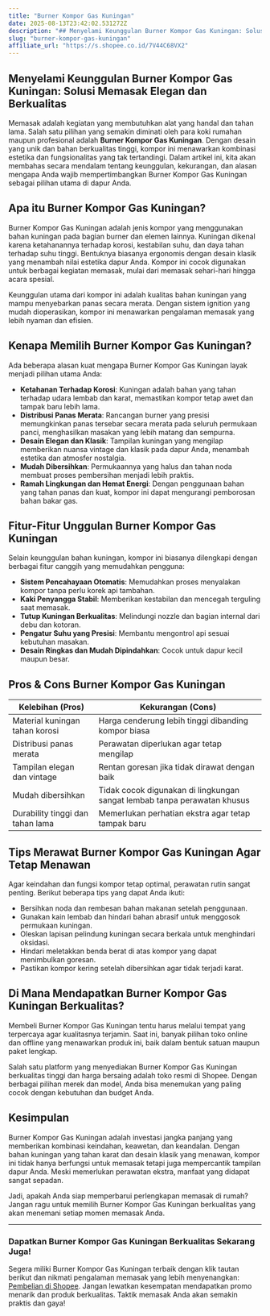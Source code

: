 ```yaml
---
title: "Burner Kompor Gas Kuningan"
date: 2025-08-13T23:42:02.531272Z
description: "## Menyelami Keunggulan Burner Kompor Gas Kuningan: Solusi Memasak Elegan dan Berkualitas..."
slug: "burner-kompor-gas-kuningan"
affiliate_url: "https://s.shopee.co.id/7V44C68VX2"
---
```

## Menyelami Keunggulan Burner Kompor Gas Kuningan: Solusi Memasak Elegan dan Berkualitas

Memasak adalah kegiatan yang membutuhkan alat yang handal dan tahan lama. Salah satu pilihan yang semakin diminati oleh para koki rumahan maupun profesional adalah **Burner Kompor Gas Kuningan**. Dengan desain yang unik dan bahan berkualitas tinggi, kompor ini menawarkan kombinasi estetika dan fungsionalitas yang tak tertandingi. Dalam artikel ini, kita akan membahas secara mendalam tentang keunggulan, kekurangan, dan alasan mengapa Anda wajib mempertimbangkan Burner Kompor Gas Kuningan sebagai pilihan utama di dapur Anda.

## Apa itu Burner Kompor Gas Kuningan?

Burner Kompor Gas Kuningan adalah jenis kompor yang menggunakan bahan kuningan pada bagian burner dan elemen lainnya. Kuningan dikenal karena ketahanannya terhadap korosi, kestabilan suhu, dan daya tahan terhadap suhu tinggi. Bentuknya biasanya ergonomis dengan desain klasik yang menambah nilai estetika dapur Anda. Kompor ini cocok digunakan untuk berbagai kegiatan memasak, mulai dari memasak sehari-hari hingga acara spesial.

Keunggulan utama dari kompor ini adalah kualitas bahan kuningan yang mampu menyebarkan panas secara merata. Dengan sistem ignition yang mudah dioperasikan, kompor ini menawarkan pengalaman memasak yang lebih nyaman dan efisien.

## Kenapa Memilih Burner Kompor Gas Kuningan?

Ada beberapa alasan kuat mengapa Burner Kompor Gas Kuningan layak menjadi pilihan utama Anda:

- **Ketahanan Terhadap Korosi**: Kuningan adalah bahan yang tahan terhadap udara lembab dan karat, memastikan kompor tetap awet dan tampak baru lebih lama.
- **Distribusi Panas Merata**: Rancangan burner yang presisi memungkinkan panas tersebar secara merata pada seluruh permukaan panci, menghasilkan masakan yang lebih matang dan sempurna.
- **Desain Elegan dan Klasik**: Tampilan kuningan yang mengilap memberikan nuansa vintage dan klasik pada dapur Anda, menambah estetika dan atmosfer nostalgia.
- **Mudah Dibersihkan**: Permukaannya yang halus dan tahan noda membuat proses pembersihan menjadi lebih praktis.
- **Ramah Lingkungan dan Hemat Energi**: Dengan penggunaan bahan yang tahan panas dan kuat, kompor ini dapat mengurangi pemborosan bahan bakar gas.

## Fitur-Fitur Unggulan Burner Kompor Gas Kuningan

Selain keunggulan bahan kuningan, kompor ini biasanya dilengkapi dengan berbagai fitur canggih yang memudahkan pengguna:

- **Sistem Pencahayaan Otomatis**: Memudahkan proses menyalakan kompor tanpa perlu korek api tambahan.
- **Kaki Penyangga Stabil**: Memberikan kestabilan dan mencegah terguling saat memasak.
- **Tutup Kuningan Berkualitas**: Melindungi nozzle dan bagian internal dari debu dan kotoran.
- **Pengatur Suhu yang Presisi**: Membantu mengontrol api sesuai kebutuhan masakan.
- **Desain Ringkas dan Mudah Dipindahkan**: Cocok untuk dapur kecil maupun besar.

## Pros & Cons Burner Kompor Gas Kuningan

| Kelebihan (Pros) | Kekurangan (Cons) |
|------------------|-------------------|
| Material kuningan tahan korosi | Harga cenderung lebih tinggi dibanding kompor biasa |
| Distribusi panas merata | Perawatan diperlukan agar tetap mengilap |
| Tampilan elegan dan vintage | Rentan goresan jika tidak dirawat dengan baik |
| Mudah dibersihkan | Tidak cocok digunakan di lingkungan sangat lembab tanpa perawatan khusus |
| Durability tinggi dan tahan lama | Memerlukan perhatian ekstra agar tetap tampak baru |

## Tips Merawat Burner Kompor Gas Kuningan Agar Tetap Menawan

Agar keindahan dan fungsi kompor tetap optimal, perawatan rutin sangat penting. Berikut beberapa tips yang dapat Anda ikuti:

- Bersihkan noda dan rembesan bahan makanan setelah penggunaan.
- Gunakan kain lembab dan hindari bahan abrasif untuk menggosok permukaan kuningan.
- Oleskan lapisan pelindung kuningan secara berkala untuk menghindari oksidasi.
- Hindari meletakkan benda berat di atas kompor yang dapat menimbulkan goresan.
- Pastikan kompor kering setelah dibersihkan agar tidak terjadi karat.

## Di Mana Mendapatkan Burner Kompor Gas Kuningan Berkualitas?

Membeli Burner Kompor Gas Kuningan tentu harus melalui tempat yang terpercaya agar kualitasnya terjamin. Saat ini, banyak pilihan toko online dan offline yang menawarkan produk ini, baik dalam bentuk satuan maupun paket lengkap.

Salah satu platform yang menyediakan Burner Kompor Gas Kuningan berkualitas tinggi dan harga bersaing adalah toko resmi di Shopee. Dengan berbagai pilihan merek dan model, Anda bisa menemukan yang paling cocok dengan kebutuhan dan budget Anda.

## Kesimpulan

Burner Kompor Gas Kuningan adalah investasi jangka panjang yang memberikan kombinasi keindahan, keawetan, dan keandalan. Dengan bahan kuningan yang tahan karat dan desain klasik yang menawan, kompor ini tidak hanya berfungsi untuk memasak tetapi juga mempercantik tampilan dapur Anda. Meski memerlukan perawatan ekstra, manfaat yang didapat sangat sepadan.

Jadi, apakah Anda siap memperbarui perlengkapan memasak di rumah? Jangan ragu untuk memilih Burner Kompor Gas Kuningan berkualitas yang akan menemani setiap momen memasak Anda.

---

### Dapatkan Burner Kompor Gas Kuningan Berkualitas Sekarang Juga!

Segera miliki Burner Kompor Gas Kuningan terbaik dengan klik tautan berikut dan nikmati pengalaman memasak yang lebih menyenangkan: [Pembelian di Shopee](https://s.shopee.co.id/7V44C68VX2). Jangan lewatkan kesempatan mendapatkan promo menarik dan produk berkualitas. Taktik memasak Anda akan semakin praktis dan gaya!